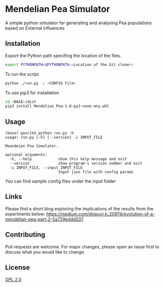 # Mendelian Pea Simulator

A simple python simulator for generating and analysing Pea populations based on External influences.

## Installation

Export the Python path specifing the location of the files.

```bash
export PYTHONPATH=$PYTHONPATH:<Location of the Git clone>>
```

To run the script

``` bash
python ./run.py -i <CONFIG File>
```

To use pip3 for installation

```bash
cd <BASE>/dist
pip3 install Mendelian_Pea-1.0-py3-none-any.whl
```


## Usage

```
(base) gourik$ python run.py -h
usage: run.py [-h] [--version] -i INPUT_FILE

Meandeian Pea Simulator.

optional arguments:
  -h, --help            show this help message and exit
  --version             show program's version number and exit
  -i INPUT_FILE, --input INPUT_FILE
                        Input json file with config params    
```
You can find sample config files under the input folder

## Links
Please find a short blog exploring the implications of the results from the experiments below:
https://medium.com/@gouri.k_20974/evolution-of-a-mendelian-pea-part-2-5a729eddd337

## Contributing
Pull requests are welcome. For major changes, please open an issue first to discuss what you would like to change.

## License
[GPL 2.0](https://www.gnu.org/licenses/old-licenses/gpl-2.0.en.html)
